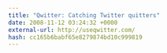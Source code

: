 ```yaml
---
title: "Qwitter: Catching Twitter quitters"
date: 2008-11-12 03:24:32 +0000
external-url: http://useqwitter.com/
hash: cc165b6babf65e8279874bd10c999819
---
```



